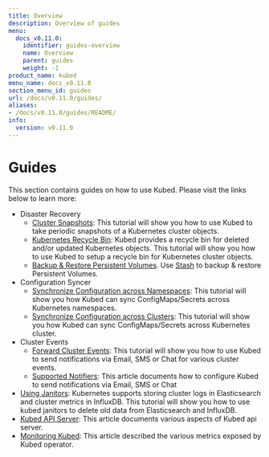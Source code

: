 ```yaml
---
title: Overview
description: Overview of guides
menu:
  docs_v0.11.0:
    identifier: guides-overview
    name: Overview
    parent: guides
    weight: -1
product_name: kubed
menu_name: docs_v0.11.0
section_menu_id: guides
url: /docs/v0.11.0/guides/
aliases:
- /docs/v0.11.0/guides/README/
info:
  version: v0.11.0
---
```


# Guides

This section contains guides on how to use Kubed. Please visit the links below to learn more:

- Disaster Recovery
  - [Cluster Snapshots](/docs/v0.11.0/guides/disaster-recovery/cluster-snapshot): This tutorial will show you how to use Kubed to take periodic snapshots of a Kubernetes cluster objects.
  - [Kubernetes Recycle Bin](/docs/v0.11.0/guides/disaster-recovery/recycle-bin): Kubed provides a recycle bin for deleted and/or updated Kubernetes objects. This tutorial will show you how to use Kubed to setup a recycle bin for Kubernetes cluster objects.
  - [Backup & Restore Persistent Volumes](/docs/v0.11.0/guides/disaster-recovery/stash). Use [Stash](https://appscode.com/products/stash) to backup & restore Persistent Volumes.
- Configuration Syncer
  - [Synchronize Configuration across Namespaces](/docs/v0.11.0/guides/config-syncer/intra-cluster): This tutorial will show you how Kubed can sync ConfigMaps/Secrets across Kubernetes namespaces.
  - [Synchronize Configuration across Clusters](/docs/v0.11.0/guides/config-syncer/inter-cluster): This tutorial will show you how Kubed can sync ConfigMaps/Secrets across Kubernetes cluster.
- Cluster Events
  - [Forward Cluster Events](/docs/v0.11.0/guides/cluster-events/event-forwarder): This tutorial will show you how to use Kubed to send notifications via Email, SMS or Chat for various cluster events.
  - [Supported Notifiers](/docs/v0.11.0/guides/cluster-events/notifiers): This article documents how to configure Kubed to send notifications via Email, SMS or Chat
- [Using Janitors](/docs/v0.11.0/guides/janitors): Kubernetes supports storing cluster logs in Elasticsearch and cluster metrics in InfluxDB. This tutorial will show you how to use kubed janitors to delete old data from Elasticsearch and InfluxDB.
- [Kubed API Server](/docs/v0.11.0/guides/apiserver): This article documents various aspects of Kubed api server.
- [Monitoring Kubed](/docs/v0.11.0/guides/monitoring): This article described the various metrics exposed by Kubed operator.
